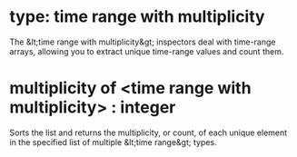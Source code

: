 # type: time range with multiplicity

The &amp;lt;time range with multiplicity&amp;gt; inspectors deal with time-range arrays, allowing you to extract unique time-range values and count them.

# multiplicity of &lt;time range with multiplicity&gt; : integer

Sorts the list and returns the multiplicity, or count, of each unique element in the specified list of multiple &amp;lt;time range&amp;gt; types.
